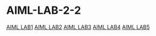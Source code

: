 # AIML-LAB-2-2
[AIML LAB1](https://github.com/PranathiCheruvupalli/AIML-LAB-2-2/blob/main/AIML-LAB-01.ipynb)
[AIML LAB2](https://github.com/PranathiCheruvupalli/AIML-LAB-2-2/blob/main/AIML-LAB-02.ipynb)
[AIML LAB3](https://github.com/PranathiCheruvupalli/AIML-LAB-2-2/blob/main/AIML-LAB-03.ipynb)
[AIML LAB4]()
[AIML LAB5](https://github.com/PranathiCheruvupalli/AIML-LAB-2-2/blob/main/AIML-LAB-05.ipynb)
